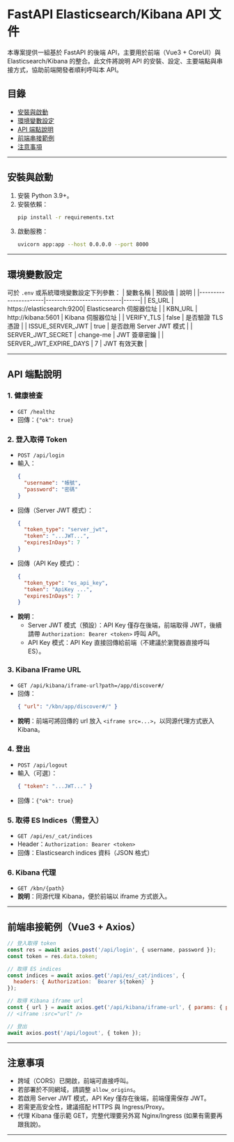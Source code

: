 # FastAPI Elasticsearch/Kibana API 文件

本專案提供一組基於 FastAPI 的後端 API，主要用於前端（Vue3 + CoreUI）與 Elasticsearch/Kibana 的整合。此文件將說明 API 的安裝、設定、主要端點與串接方式，協助前端開發者順利呼叫本 API。

## 目錄
- [安裝與啟動](#安裝與啟動)
- [環境變數設定](#環境變數設定)
- [API 端點說明](#api-端點說明)
- [前端串接範例](#前端串接範例)
- [注意事項](#注意事項)

---

## 安裝與啟動

1. 安裝 Python 3.9+。
2. 安裝依賴：
   ```bash
   pip install -r requirements.txt
   ```
3. 啟動服務：
   ```bash
   uvicorn app:app --host 0.0.0.0 --port 8000
   ```

---

## 環境變數設定
可於 `.env` 或系統環境變數設定下列參數：
| 變數名稱              | 預設值                    | 說明 |
|----------------------|---------------------------|------|
| ES_URL               | https://elasticsearch:9200| Elasticsearch 伺服器位址 |
| KBN_URL              | http://kibana:5601        | Kibana 伺服器位址 |
| VERIFY_TLS           | false                     | 是否驗證 TLS 憑證 |
| ISSUE_SERVER_JWT     | true                      | 是否啟用 Server JWT 模式 |
| SERVER_JWT_SECRET    | change-me                 | JWT 簽章密鑰 |
| SERVER_JWT_EXPIRE_DAYS | 7                        | JWT 有效天數 |

---

## API 端點說明

### 1. 健康檢查
- `GET /healthz`
- 回傳：`{"ok": true}`

### 2. 登入取得 Token
- `POST /api/login`
- 輸入：
  ```json
  {
    "username": "帳號",
    "password": "密碼"
  }
  ```
- 回傳（Server JWT 模式）：
  ```json
  {
    "token_type": "server_jwt",
    "token": "...JWT...",
    "expiresInDays": 7
  }
  ```
- 回傳（API Key 模式）：
  ```json
  {
    "token_type": "es_api_key",
    "token": "ApiKey ...",
    "expiresInDays": 7
  }
  ```
- **說明**：
  - Server JWT 模式（預設）：API Key 僅存在後端，前端取得 JWT，後續請帶 `Authorization: Bearer <token>` 呼叫 API。
  - API Key 模式：API Key 直接回傳給前端（不建議於瀏覽器直接呼叫 ES）。

### 3. Kibana IFrame URL
- `GET /api/kibana/iframe-url?path=/app/discover#/`
- 回傳：
  ```json
  { "url": "/kbn/app/discover#/" }
  ```
- **說明**：前端可將回傳的 url 放入 `<iframe src=...>`，以同源代理方式嵌入 Kibana。

### 4. 登出
- `POST /api/logout`
- 輸入（可選）：
  ```json
  { "token": "...JWT..." }
  ```
- 回傳：`{"ok": true}`

### 5. 取得 ES Indices（需登入）
- `GET /api/es/_cat/indices`
- Header：`Authorization: Bearer <token>`
- 回傳：Elasticsearch indices 資料（JSON 格式）

### 6. Kibana 代理
- `GET /kbn/{path}`
- **說明**：同源代理 Kibana，便於前端以 iframe 方式嵌入。

---

## 前端串接範例（Vue3 + Axios）

```js
// 登入取得 token
const res = await axios.post('/api/login', { username, password });
const token = res.data.token;

// 取得 ES indices
const indices = await axios.get('/api/es/_cat/indices', {
  headers: { Authorization: `Bearer ${token}` }
});

// 取得 Kibana iframe url
const { url } = await axios.get('/api/kibana/iframe-url', { params: { path: '/app/discover#/' } }).then(r => r.data);
// <iframe :src="url" />

// 登出
await axios.post('/api/logout', { token });
```

---

## 注意事項
- 跨域（CORS）已開啟，前端可直接呼叫。
- 若部署於不同網域，請調整 `allow_origins`。
- 若啟用 Server JWT 模式，API Key 僅存在後端，前端僅需保存 JWT。
- 若需更高安全性，建議搭配 HTTPS 與 Ingress/Proxy。
- 代理 Kibana 僅示範 GET，完整代理要另外寫 Nginx/Ingress (如果有需要再跟我說)。

---
